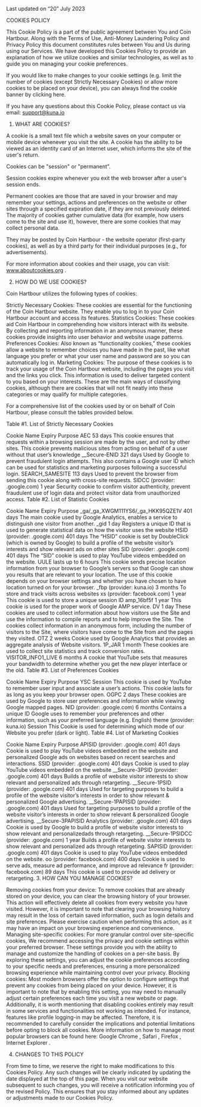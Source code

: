Last updated on “20” July 2023

COOKIES POLICY

This Cookie Policy is a part of the public agreement between You and Coin Hartbour. Along with the Terms of Use, Anti-Money Laundering Policy and Privacy Policy this document constitutes rules between You and Us during using our Services. We have developed this Cookies Policy to provide an explanation of how we utilize cookies and similar technologies, as well as to guide you on managing your cookie preferences.

If you would like to make changes to your cookie settings (e.g. limit the number of cookies (except Strictly Necessary Cookies) or allow more cookies to be placed on your device), you can always find the cookie banner by clicking here.

If you have any questions about this Cookie Policy, please contact us via email: support@kuna.io

1. WHAT ARE COOKIES?

A cookie is a small text file which a website saves on your computer or mobile device whenever you visit the site. A cookie has the ability to be viewed as an identity card of an Internet user, which informs the site of the user's return.

Cookies can be "session" or "permanent".

Session cookies expire whenever you exit the web browser after a user's session ends.

Permanent cookies are those that are saved in your browser and may remember your settings, actions and preferences on the website or other sites through a specified expiration date, if they are not previously deleted. The majority of cookies gather cumulative data (for example, how users come to the site and use it), however, there are some cookies that may collect personal data.

They may be posted by Coin Hartbour - the website operator (first-party cookies), as well as by a third party for their individual purposes (e.g., for advertisements).

For more information about cookies and their usage, you can visit: www.aboutcookies.org .

2. HOW DO WE USE COOKIES?

Coin Hartbour utilizes the following types of cookies:

Strictly Necessary Cookies: These cookies are essential for the functioning of the Coin Hartbour website. They enable you to log in to your Coin Hartbour account and access its features.
Statistics Cookies: These cookies aid Coin Hartbour in comprehending how visitors interact with its website. By collecting and reporting information in an anonymous manner, these cookies provide insights into user behavior and website usage patterns.
Preferences Сookies: Also known as “functionality cookies,” these cookies allow a website to remember choices you have made in the past, like what language you prefer or what your user name and password are so you can automatically log in.
Marketing Cookies: The purpose of these cookies is to track your usage of the Coin Hartbour website, including the pages you visit and the links you click. This information is used to deliver targeted content to you based on your interests.
These are the main ways of classifying cookies, although there are cookies that will not fit neatly into these categories or may qualify for multiple categories.

For a comprehensive list of the cookies used by or on behalf of Coin Hartbour, please consult the tables provided below.

Table #1. List of Strictly Necessary Cookies

Cookie Name	Expiry	Purpose
AEC	53 days	This cookie ensures that requests within a browsing session are made by the user, and not by other sites. This cookie prevents malicious sites from acting on behalf of a user without that user’s knowledge
__Secure-ENID	321 days	Used by Google to prevent fraudulent login attempts. This also contains a Google user ID which can be used for statistics and marketing purposes following a successful login.
SEARCH_SAMESITE	113 days	Used to prevent the browser from sending this cookie along with cross-site requests.
SIDCC (provider: .google.com)	1 year	Security cookie to confirm visitor authenticity, prevent fraudulent use of login data and protect visitor data from unauthorized access.
Table #2. List of Statistic Cookies

Cookie Name	Expiry	Purpose
_ga/_ga_XWGM111YS6/_ga_HKK95QZE1V	401 days	The main cookie used by Google Analytics, enables a service to distinguish one visitor from another.
_gid	1 day	Registers a unique ID that is used to generate statistical data on how the visitor uses the website
HSID (provider: .google.com)	401 days	The “HSID” cookie is set by DoubleClick (which is owned by Google) to build a profile of the website visitor’s interests and show relevant ads on other sites
SID (provider: .google.com)	401 days	The “SID” cookie is used to play YouTube videos embedded on the website.
UULE	lasts up to 6 hours	This cookie sends precise location information from your browser to Google’s servers so that Google can show you results that are relevant to your location. The use of this cookie depends on your browser settings and whether you have chosen to have location turned on for your browser.
_fbp (provider: kuna.io)	3 months	To store and track visits across websites
xs (provider: facebook.com)	1 year	This cookie is used to store a unique session ID
amp_16bf5f	1 year	This cookie is used for the proper work of Google AMP service.
DV	1 day	These cookies are used to collect information about how visitors use the Site and use the information to compile reports and to help improve the Site. The cookies collect information in an anonymous form, including the number of visitors to the Site, where visitors have come to the Site from and the pages they visited.
OTZ	2 weeks	Сookie used by Google Analytics that provides an aggregate analysis of Website visitors.
1P_JAR	1 month	These cookies are used to collect site statistics and track conversion rates.
VISITOR_INFO1_LIVE	6 months	A cookie that YouTube sets that measures your bandwidth to determine whether you get the new player interface or the old.
Table #3. List of Preferences Cookies

Cookie Name	Expiry	Purpose
YSC	Session	This cookie is used by YouTube to remember user input and associate a user’s actions. This cookie lasts for as long as you keep your browser open.
OGPC	2 days	These cookies are used by Google to store user preferences and information while viewing Google mapped pages.
NID (provider: .google.com)	6 months	Contains a unique ID Google uses to remember your preferences and other information, such as your preferred language (e.g. English)
theme (provider: kuna.io)	Session	This Cookie is used for determining which mode of our Website you prefer (dark or light).
Table #4. List of Marketing Cookies

Cookie Name	Expiry	Purpose
APISID (provider: .google.com)	401 days	Cookie is used to play YouTube videos embedded on the website and personalized Google ads on websites based on recent searches and interactions.
SSID (provider: .google.com)	401 days	Cookie is used to play YouTube videos embedded on the website
__Secure-3PSID (provider: .google.com)	401 days	Builds a profile of website visitor interests to show relevant and personalized ads through retargeting.
__Secure-1PSID (provider: .google.com)	401 days	Used for targeting purposes to build a profile of the website visitor’s interests in order to show relevant & personalized Google advertising.
__Secure-1PAPISID (provider: .google.com)	401 days	Used for targeting purposes to build a profile of the website visitor’s interests in order to show relevant & personalized Google advertising.
__Secure-3PAPISID Analytics (provider: .google.com)	401 days	Cookie is used by Google to build a profile of website visitor interests to show relevant and personalizedads through retargeting.
__Secure-1PSIDCC (provider: .google.com)	1 year	Builds a profile of website visitor interests to show relevant and personalized ads through retargeting.
SAPISID (provider: .google.com)	401 days	Cookie is used to play YouTube videos embedded on the website.
oo (provider: facebook.com)	400 days	Cookie is used to serve ads, measure ad performance, and improve ad relevance
fr (provider: facebook.com)	89 days	This cookie is used to provide ad delivery or retargeting.
3. HOW CAN YOU MANAGE COOKIES?

Removing cookies from your device: To remove cookies that are already stored on your device, you can clear the browsing history of your browser. This action will effectively delete all cookies from every website you have visited. However, it is important to note that clearing your browsing history may result in the loss of certain saved information, such as login details and site preferences. Please exercise caution when performing this action, as it may have an impact on your browsing experience and convenience.
Managing site-specific cookies: For more granular control over site-specific cookies, We recommend accessing the privacy and cookie settings within your preferred browser. These settings provide you with the ability to manage and customize the handling of cookies on a per-site basis. By exploring these settings, you can adjust the cookie preferences according to your specific needs and preferences, ensuring a more personalized browsing experience while maintaining control over your privacy.
Blocking cookies: Most modern browsers offer the option to configure settings that prevent any cookies from being placed on your device. However, it is important to note that by enabling this setting, you may need to manually adjust certain preferences each time you visit a new website or page. Additionally, it is worth mentioning that disabling cookies entirely may result in some services and functionalities not working as intended. For instance, features like profile logging-in may be affected. Therefore, it is recommended to carefully consider the implications and potential limitations before opting to block all cookies.
More information on how to manage most popular browsers can be found here: Google Chrome , Safari , Firefox , Internet Explorer .

4. CHANGES TO THIS POLICY

From time to time, we reserve the right to make modifications to this Cookies Policy. Any such changes will be clearly indicated by updating the date displayed at the top of this page. When you visit our website subsequent to such changes, you will receive a notification informing you of the revised Policy. This ensures that you stay informed about any updates or adjustments made to our Cookies Policy.